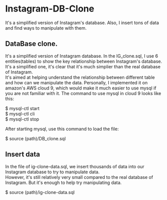 # Instagram-DB-Clone
It's a simplified version of Instagram's database. Also, I insert tons of data and find ways to manipulate with them.  
## DataBase clone.
It's a simplified version of Instagram database. In the IG_clone.sql, I use 6 entities(tables) to show the key relationship between Instagram's database. It's a simplified one, it's clear that it's much simplier than the real database of Instagram.   
It's aimed at helping understand the relationship between different table and how can we manipulate the data.
Personally, I implemented it on amazon's AWS cloud 9, which would make it much easier to use mysql if you are not familiar with it.
The command to use mysql in cloud 9 looks like this:

$ mysql-ctl start  
$ mysql-ctl cli  
$ mysql-ctl stop   

After starting mysql, use this command to load the file:

$ source (path)/DB_clone.sql

## Insert data
In the file of ig-clone-data.sql, we insert thousands of data into our Instagram database to try to manipulate data.  
However, it's still relatively very small compared to the real database of Instagram. But it's enough to help try manipulating 
data.

$ source (path)/ig-clone-data.sql
